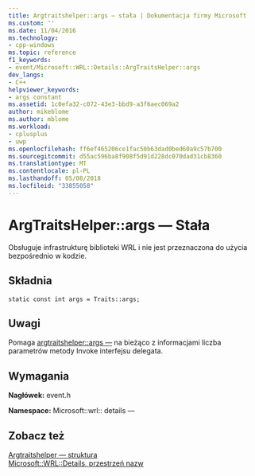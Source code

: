 ```yaml
---
title: Argtraitshelper::args — stała | Dokumentacja firmy Microsoft
ms.custom: ''
ms.date: 11/04/2016
ms.technology:
- cpp-windows
ms.topic: reference
f1_keywords:
- event/Microsoft::WRL::Details::ArgTraitsHelper::args
dev_langs:
- C++
helpviewer_keywords:
- args constant
ms.assetid: 1c0efa32-c072-43e3-bbd9-a3f6aec069a2
author: mikeblome
ms.author: mblome
ms.workload:
- cplusplus
- uwp
ms.openlocfilehash: ff6ef465206ce1fac50b63dad0bed60a9c57b700
ms.sourcegitcommit: d55ac596ba8f908f5d91d228dc070dad31cb8360
ms.translationtype: MT
ms.contentlocale: pl-PL
ms.lasthandoff: 05/08/2018
ms.locfileid: "33855058"
---
```

# <a name="argtraitshelperargs-constant"></a>ArgTraitsHelper::args — Stała
Obsługuje infrastrukturę biblioteki WRL i nie jest przeznaczona do użycia bezpośrednio w kodzie.  
  
## <a name="syntax"></a>Składnia  
  
```  
static const int args = Traits::args;  
```  
  
## <a name="remarks"></a>Uwagi  
 Pomaga [argtraitshelper::args —](../windows/argtraitshelper-args-constant.md) na bieżąco z informacjami liczba parametrów metody Invoke interfejsu delegata.  
  
## <a name="requirements"></a>Wymagania  
 **Nagłówek:** event.h  
  
 **Namespace:** Microsoft::wrl:: details —  
  
## <a name="see-also"></a>Zobacz też  
 [Argtraitshelper — struktura](../windows/argtraitshelper-structure.md)   
 [Microsoft::WRL::Details, przestrzeń nazw](../windows/microsoft-wrl-details-namespace.md)